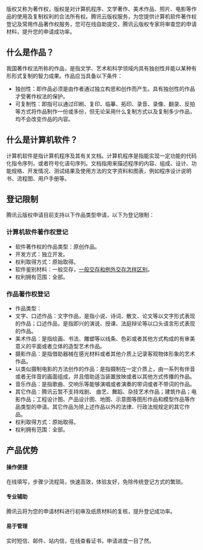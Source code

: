 版权又称为著作权，版权是对计算机程序、文学著作、美术作品、照片、电影等作品的使用及复制权利的合法所有权。腾讯云版权服务，为您提供计算机软件著作权登记及常用作品著作权服务，您可在线自助提交，腾讯云版权专家将审查您的申请材料，提升您的申请成功率。

## 什么是作品？

我国著作权法所称的作品，是指文学、艺术和科学领域内具有独创性并能以某种有形形式复制的智力成果。作品应当具备以下条件：
- 独创性：即作品必须是由作者通过独立构思和创作而产生。具有独创性的作品才受著作权法的保护。
- 可复制性：即指可以通过印刷、复印、临摹、拓印、录音、录像、翻录、反拍等方式将作品制作一份或多份，但无论采用什么复制方式以及复制多少作品，均不会改变作品的内容。

## 什么是计算机软件？

计算机软件是指计算机程序及其有关文档。计算机程序是指能实现一定功能的代码化指令序列，或者符号化语句序列。文档指用来描述程序的内容、组成、设计、功能规格、开发情况、测试结果及使用方法的文字资料和图表，例如程序设计说明书、流程图、用户手册等。


## 登记限制

腾讯云版权申请目前支持以下作品类型申请，以下为登记限制：

### 计算机软件著作权登记

- 软件著作权的作品类型：原创作品。
- 开发方式：独立开发。
- 权利取得方式：原始取得。
- 软件鉴别材料：一般交存，[一般交存和例外交存怎样区别](https://cloud.tencent.com/document/product/1215/45729#.E7.94.B3.E8.AF.B7.E8.A1.A8.E4.B8.AD.E7.9A.84.E4.B8.80.E8.88.AC.E4.BA.A4.E5.AD.98.E5.92.8C.E4.BE.8B.E5.A4.96.E4.BA.A4.E5.AD.98.E6.80.8E.E6.A0.B7.E5.8C.BA.E5.88.AB.EF.BC.9F)。
- 权利拥有范围：全部。

### 作品著作权登记
- 作品类型：
 - 文字、口述作品：文字作品，是指小说、诗词、散文、论文等以文字形式表现的作品；口述作品，是指即兴的演说、授课、法庭辩论等以口头语言形式表现的作品。
 - 美术作品：是指绘画、书法、雕塑等以线条、色彩或者其他方式构成的有审美意义的平面或者立体的造型艺术作品。
 - 摄影作品：是指借助器械在感光材料或者其他介质上记录客观物体形象的艺术作品。
 - 以类似摄制电影的方法创作的作品：是指摄制在一定介质上，由一系列有伴音或者无伴音的画面组成，并且借助适当装置放映或者以其他方式传播的作品。
 - 音乐作品：是指歌曲、交响乐等能够演唱或者演奏的带词或者不带词的作品。
 - 其它作品：腾讯云暂不支持戏剧、 曲艺、舞蹈、杂技艺术作品；建筑作品；电影作品；工程设计图、产品设计图、地图、示意图等图形作品和模型作品等作品类型的申请。其它作品为除上述作品以外的法律、行政法规规定的其它作品。
- 权利取得方式：原始取得。
- 权利拥有范围：全部。



## 产品优势

#### 操作便捷
在线填写，步骤少流程简，快速高效，体验友好，免除传统登记方式的繁琐。

#### 专业辅助
腾讯云将为您的申请材料进行初审及纸质材料的复核，提升登记成功率。

#### 易于管理
实时短信、邮件、站内信，在线查看证书，申请进度一目了然。

